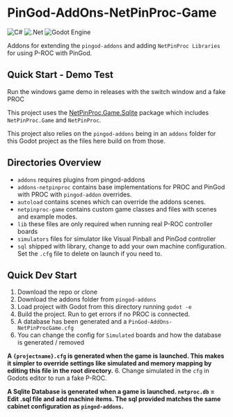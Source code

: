 # PinGod-AddOns-NetPinProc-Game
![C#](https://img.shields.io/badge/c%23-%23239120.svg?style=for-the-badge&logo=c-sharp&logoColor=white) ![.Net](https://img.shields.io/badge/.NET-5C2D91?style=for-the-badge&logo=.net&logoColor=white) ![Godot Engine](https://img.shields.io/badge/GODOT-%23FFFFFF.svg?style=for-the-badge&logo=godot-engine) 

Addons for extending the `pingod-addons` and adding `NetPinProc Libraries` for using P-ROC with PinGod.

## Quick Start - Demo Test
Run the windows game demo in releases with the switch window and a fake PROC

This project uses the [NetPinProc.Game.Sqlite](NetPinProc.Game.Sqlite) package which includes `NetPinProc.Game` and `NetPinProc`.

This project also relies on the `pingod-addons` being in an `addons` folder for this Godot project as the files here build on from those.

## Directories Overview
- `addons` requires plugins from pingod-addons
- `addons-netpinproc` contains base implementations for PROC and PinGod with PROC with `pingod-addon` overrides.
- `autoload` contains scenes which can override the addons scenes.
- `netpinproc-game` contains custom game classes and files with scenes and example modes.
- `lib` these files are only required when running real P-ROC controller boards
- `simulators` files for simulator like Visual Pinball and PinGod controller
- `sql` shipped with library, change to add your own machine configuration.
Set the `.cfg` file to delete on launch if you need to.

## Quick Dev Start
1. Download the repo or clone
2. Download the addons folder from `pingod-addons`
3. Load project with Godot from this directory running `godot -e`
4. Build the project. Run to get errors if no PROC is connected.
5. A database has been generated and a `PinGod-AddOns-NetPinProcGame.cfg`
6. You can change the config for `Simulated` boards and how the database is generated / removed
  
  **A `{projectname}.cfg` is generated when the game is launched. This makes it simpler to override settings like simulated and memory mapping by editing this file in the root directory.**
6. Change simulated in the `cfg` in Godots editor to run a fake P-ROC.

  **A Sqlite Database is generated when a game is launched. `netproc.db` = Edit .sql file and add machine items. The sql provided matches the same cabinet configuration as `pingod-addons`.**
